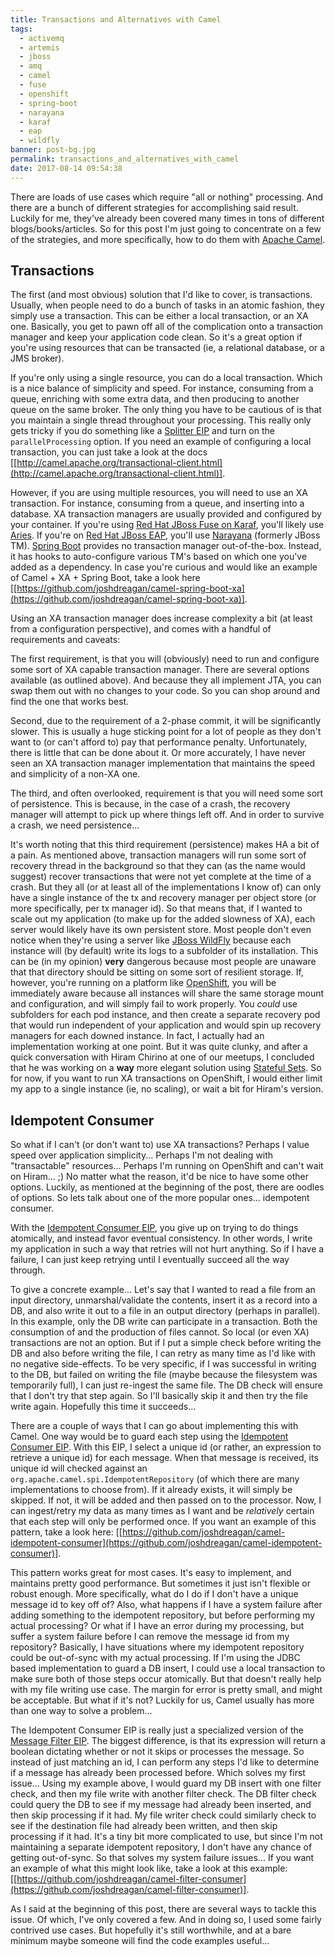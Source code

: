 ```yaml
---
title: Transactions and Alternatives with Camel
tags:
  - activemq
  - artemis
  - jboss
  - amq
  - camel
  - fuse
  - openshift
  - spring-boot
  - narayana
  - karaf
  - eap
  - wildfly
banner: post-bg.jpg
permalink: transactions_and_alternatives_with_camel
date: 2017-08-14 09:54:38
---
```



There are loads of use cases which require "all or nothing" processing. And there are a bunch of different strategies for accomplishing said result. Luckily for me, they've already been covered many times in tons of different blogs/books/articles. So for this post I'm just going to concentrate on a few of the strategies, and more specifically, how to do them with [Apache Camel](http://camel.apache.org/).<!-- more -->

## Transactions

The first (and most obvious) solution that I'd like to cover, is transactions. Usually, when people need to do a bunch of tasks in an atomic fashion, they simply use a transaction. This can be either a local transaction, or an XA one. Basically, you get to pawn off all of the complication onto a transaction manager and keep your application code clean. So it's a great option if you're using resources that can be transacted (ie, a relational database, or a JMS broker).

If you're only using a single resource, you can do a local transaction. Which is a nice balance of simplicity and speed. For instance, consuming from a queue, enriching with some extra data, and then producing to another queue on the same broker. The only thing you have to be cautious of is that you maintain a single thread throughout your processing. This really only gets tricky if you do something like a [Splitter EIP](http://camel.apache.org/splitter.html) and turn on the `parallelProcessing` option. If you need an example of configuring a local transaction, you can just take a look at the docs [[http://camel.apache.org/transactional-client.html](http://camel.apache.org/transactional-client.html)].

However, if you are using multiple resources, you will need to use an XA transaction. For instance, consuming from a queue, and inserting into a database. XA transaction managers are usually provided and configured by your container. If you're using [Red Hat JBoss Fuse on Karaf](https://developers.redhat.com/products/fuse/overview/), you'll likely use [Aries](http://aries.apache.org/). If you're on [Red Hat JBoss EAP](https://developers.redhat.com/products/eap/overview/), you'll use [Narayana](http://narayana.io/) (formerly JBoss TM). [Spring Boot](https://projects.spring.io/spring-boot/) provides no transaction manager out-of-the-box. Instead, it has hooks to auto-configure various TM's based on which one you've added as a dependency. In case you're curious and would like an example of Camel + XA + Spring Boot, take a look here [[https://github.com/joshdreagan/camel-spring-boot-xa](https://github.com/joshdreagan/camel-spring-boot-xa)].

Using an XA transaction manager does increase complexity a bit (at least from a configuration perspective), and comes with a handful of requirements and caveats:

The first requirement, is that you will (obviously) need to run and configure some sort of XA capable transaction manager. There are several options available (as outlined above). And because they all implement JTA, you can swap them out with no changes to your code. So you can shop around and find the one that works best.

Second, due to the requirement of a 2-phase commit, it will be significantly slower. This is usually a huge sticking point for a lot of people as they don't want to (or can't afford to) pay that performance penalty. Unfortunately, there is little that can be done about it. Or more accurately, I have never seen an XA transaction manager implementation that maintains the speed and simplicity of a non-XA one.

The third, and often overlooked, requirement is that you will need some sort of persistence. This is because, in the case of a crash, the recovery manager will attempt to pick up where things left off. And in order to survive a crash, we need persistence...

It's worth noting that this third requirement (persistence) makes HA a bit of a pain. As mentioned above, transaction managers will run some sort of recovery thread in the background so that they can (as the name would suggest) recover transactions that were not yet complete at the time of a crash. But they all (or at least all of the implementations I know of) can only have a single instance of the tx and recovery manager per object store (or more specifically, per tx manager id). So that means that, if I wanted to scale out my application (to make up for the added slowness of XA), each server would likely have its own persistent store. Most people don't even notice when they're using a server like [JBoss WildFly](http://wildfly.org/) because each instance will (by default) write its logs to a subfolder of its installation. This can be (in my opinion) __very__ dangerous because most people are unaware that that directory should be sitting on some sort of resilient storage. If, however, you're running on a platform like [OpenShift](https://www.openshift.com/), you will be immediately aware because all instances will share the same storage mount and configuration, and will simply fail to work properly. You _could_ use subfolders for each pod instance, and then create a separate recovery pod that would run independent of your application and would spin up recovery managers for each downed instance. In fact, I actually had an implementation working at one point. But it was quite clunky, and after a quick conversation with Hiram Chirino at one of our meetups, I concluded that he was working on a __way__ more elegant solution using [Stateful Sets](https://kubernetes.io/docs/concepts/workloads/controllers/statefulset/). So for now, if you want to run XA transactions on OpenShift, I would either limit my app to a single instance (ie, no scaling), or wait a bit for Hiram's version.

## Idempotent Consumer

So what if I can't (or don't want to) use XA transactions? Perhaps I value speed over application simplicity... Perhaps I'm not dealing with "transactable" resources... Perhaps I'm running on OpenShift and can't wait on Hiram... ;) No matter what the reason, it'd be nice to have some other options. Luckily, as mentioned at the beginning of the post, there are oodles of options. So lets talk about one of the more popular ones... idempotent consumer.

With the [Idempotent Consumer EIP](http://www.enterpriseintegrationpatterns.com/patterns/messaging/IdempotentReceiver.html), you give up on trying to do things atomically, and instead favor eventual consistency. In other words, I write my application in such a way that retries will not hurt anything. So if I have a failure, I can just keep retrying until I eventually succeed all the way through.

To give a concrete example... Let's say that I wanted to read a file from an input directory, unmarshal/validate the contents, insert it as a record into a DB, and also write it out to a file in an output directory (perhaps in parallel). In this example, only the DB write can participate in a transaction. Both the consumption of and the production of files cannot. So local (or even XA) transactions are not an option. But if I put a simple check before writing the DB and also before writing the file, I can retry as many time as I'd like with no negative side-effects. To be very specific, if I was successful in writing to the DB, but failed on writing the file (maybe because the filesystem was temporarily full), I can just re-ingest the same file. The DB check will ensure that I don't try that step again. So I'll basically skip it and then try the file write again. Hopefully this time it succeeds...

There are a couple of ways that I can go about implementing this with Camel. One way would be to guard each step using the [Idempotent Consumer EIP](http://camel.apache.org/idempotent-consumer.html). With this EIP, I select a unique id (or rather, an expression to retrieve a unique id) for each message. When that message is received, its unique id will checked against an `org.apache.camel.spi.IdempotentRepository` (of which there are many implementations to choose from). If it already exists, it will simply be skipped. If not, it will be added and then passed on to the processor. Now, I can ingest/retry my data as many times as I want and be _relatively_ certain that each step will only be performed once. If you want an example of this pattern, take a look here: [[https://github.com/joshdreagan/camel-idempotent-consumer](https://github.com/joshdreagan/camel-idempotent-consumer)].

This pattern works great for most cases. It's easy to implement, and maintains pretty good performance. But sometimes it just isn't flexible or robust enough. More specifically, what do I do if I don't have a unique message id to key off of? Also, what happens if I have a system failure after adding something to the idempotent repository, but before performing my actual processing? Or what if I have an error during my processing, but suffer a system failure before I can remove the message id from my repository? Basically, I have situations where my idempotent repository could be out-of-sync with my actual processing. If I'm using the JDBC based implementation to guard a DB insert, I could use a local transaction to make sure both of those steps occur atomically. But that doesn't really help with my file writing use case. The margin for error is pretty small, and might be acceptable. But what if it's not? Luckily for us, Camel usually has more than one way to solve a problem...

The Idempotent Consumer EIP is really just a specialized version of the [Message Filter EIP](http://camel.apache.org/message-filter.html). The biggest difference, is that its expression will return a boolean dictating whether or not it skips or processes the message. So instead of just matching an id, I can perform any steps I'd like to determine if a message has already been processed before. Which solves my first issue... Using my example above, I would guard my DB insert with one filter check, and then my file write with another filter check. The DB filter check could query the DB to see if my message had already been inserted, and then skip processing if it had. My file writer check could similarly check to see if the destination file had already been written, and then skip processing if it had. It's a tiny bit more complicated to use, but since I'm not maintaining a separate idempotent repository, I don't have any chance of getting out-of-sync. So that solves my system failure issues... If you want an example of what this might look like, take a look at this example: [[https://github.com/joshdreagan/camel-filter-consumer](https://github.com/joshdreagan/camel-filter-consumer)].

As I said at the beginning of this post, there are several ways to tackle this issue. Of which, I've only covered a few. And in doing so, I used some fairly contrived use cases. But hopefully it's still worthwhile, and at a bare minimum maybe someone will find the code examples useful...
